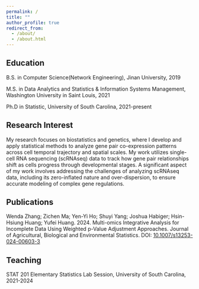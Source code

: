 ```yaml
---
permalink: /
title: ""
author_profile: true
redirect_from: 
  - /about/
  - /about.html
---
```


Education
------
B.S. in Computer Science(Network Engineering), Jinan University, 2019

M.S. in Data Analytics and Statistics & Information Systems Management, Washington University in Saint Louis, 2021

Ph.D in Statistic, University of South Carolina, 2021-present

Research Interest
------
My research focuses on biostatistics and genetics, where I develop and apply statistical methods to analyze gene pair co-expression patterns across cell temporal trajectory and spatial scales. My work utilizes single-cell RNA sequencing (scRNAseq) data to track how gene pair relationships shift as cells progress through developmental stages. A significant aspect of my work involves addressing the challenges of analyzing scRNAseq data, including its zero-inflated nature and over-dispersion, to ensure accurate modeling of complex gene regulations. 

Publications
------
Wenda Zhang; Zichen Ma; Yen-Yi Ho; Shuyi Yang; Joshua Habiger; Hsin-Hsiung Huang; Yufei Huang. 2024. Multi-omics Integrative Analysis for Incomplete Data Using Weighted p-Value Adjustment Approaches. Journal of Agricultural, Biological and Environmental Statistics. DOI: [10.1007/s13253-024-00603-3](10.1007/s13253-024-00603-3)

Teaching
------
STAT 201 Elementary Statistics Lab Session, University of South Carolina, 2021-2024

